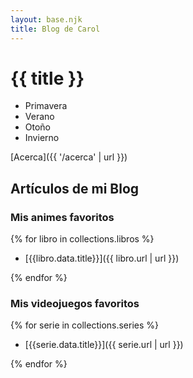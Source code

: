 ```yaml
---
layout: base.njk
title: Blog de Carol
---
```


# {{ title }}

- Primavera
- Verano
- Otoño
- Invierno

[Acerca]({{ '/acerca' | url }})

## Artículos de mi Blog

### Mis animes favoritos 

{% for libro in collections.libros %}

- [{{libro.data.title}}]({{ libro.url | url }})

{% endfor %}

### Mis videojuegos favoritos

{% for serie in collections.series %}

- [{{serie.data.title}}]({{ serie.url | url }})

{% endfor %}
